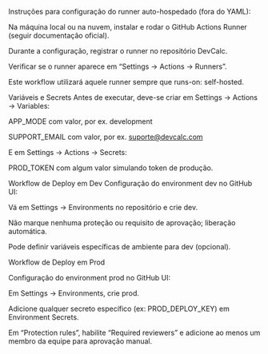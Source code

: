 Instruções para configuração do runner auto-hospedado (fora do YAML):

Na máquina local ou na nuvem, instalar e rodar o GitHub Actions Runner (seguir documentação oficial).

Durante a configuração, registrar o runner no repositório DevCalc.

Verificar se o runner aparece em “Settings → Actions → Runners”.

Este workflow utilizará aquele runner sempre que runs-on: self-hosted.

Variáveis e Secrets 
Antes de executar, deve-se criar em Settings → Actions → Variables:

APP_MODE com valor, por ex. development

SUPPORT_EMAIL com valor, por ex. suporte@devcalc.com

E em Settings → Actions → Secrets:

PROD_TOKEN com algum valor simulando token de produção.

 Workflow de Deploy em Dev 
 Configuração do environment dev no GitHub UI:

Vá em Settings → Environments no repositório e crie dev.

Não marque nenhuma proteção ou requisito de aprovação; liberação automática.

Pode definir variáveis específicas de ambiente para dev (opcional).

Workflow de Deploy em Prod

Configuração do environment prod no GitHub UI:

Em Settings → Environments, crie prod.

Adicione qualquer secreto específico (ex: PROD_DEPLOY_KEY) em Environment Secrets.

Em “Protection rules”, habilite “Required reviewers” e adicione ao menos um membro da equipe para aprovação manual.

